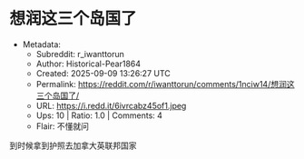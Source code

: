 # 想润这三个岛国了

- Metadata:
  - Subreddit: r_iwanttorun
  - Author: Historical-Pear1864
  - Created: 2025-09-09 13:26:27 UTC
  - Permalink: https://reddit.com/r/iwanttorun/comments/1nciw14/想润这三个岛国了/
  - URL: https://i.redd.it/6ivrcabz45of1.jpeg
  - Ups: 10 | Ratio: 1.0 | Comments: 4
  - Flair: 不懂就问


到时候拿到护照去加拿大英联邦国家


